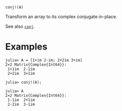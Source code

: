 ```
conj!(A)
```

Transform an array to its complex conjugate in-place.

See also [`conj`](@ref).

# Examples

```jldoctest
julia> A = [1+im 2-im; 2+2im 3+im]
2×2 Matrix{Complex{Int64}}:
 1+1im  2-1im
 2+2im  3+1im

julia> conj!(A);

julia> A
2×2 Matrix{Complex{Int64}}:
 1-1im  2+1im
 2-2im  3-1im
```
